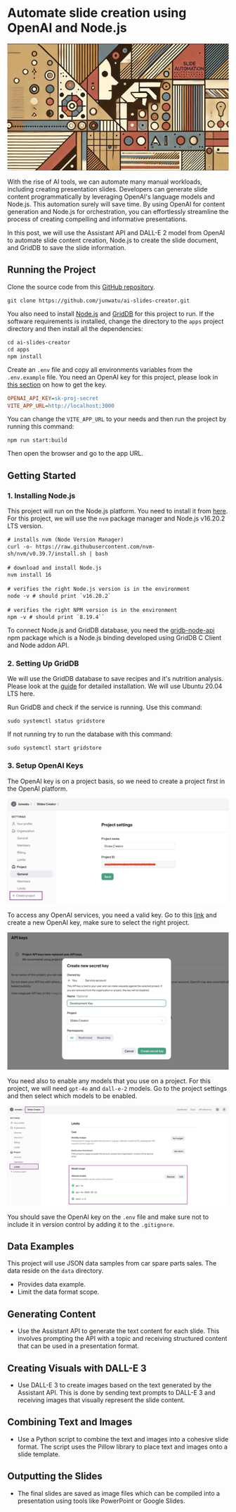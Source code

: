 # Automate slide creation using OpenAI and Node.js

![cover](images/cover.jpg)

With the rise of AI tools, we can automate many manual workloads, including creating presentation slides. Developers can generate slide content programmatically by leveraging OpenAI's language models and Node.js. This automation surely will save time. By using OpenAI for content generation and Node.js for orchestration, you can effortlessly streamline the process of creating compelling and informative presentations.

In this post, we will use the Assistant API and DALL-E 2 model from OpenAI to automate slide content creation, Node.js to create the slide document, and GridDB to save the slide information.

## Running the Project

Clone the source code from this [GitHub repository](https://github.com/junwatu/ai-slides-creator).

```shell
git clone https://github.com/junwatu/ai-slides-creator.git
```

You also need to install [Node.js](#1-installing-nodejs) and [GridDB](#2-setting-up-griddb) for this project to run. If the software requirements is installed, change the directory to the `apps` project directory and then install all the dependencies:

```shell
cd ai-slides-creator
cd apps
npm install 
```

Create an `.env` file and copy all environments variables from the `.env.example` file. You need an OpenAI key for this project, please look in [this section](#3-configuring-openai) on how to get the key.

```ini
OPENAI_API_KEY=sk-proj-secret
VITE_APP_URL=http://localhost:3000
```

You can change the `VITE_APP_URL` to your needs and then run the project by running this command:

```shell
npm run start:build
```

Then open the browser and go to the app URL.

## Getting Started

### 1. Installing Node.js

This project will run on the Node.js platform. You need to install it from [here](https://nodejs.org/en/download). For this project, we will use the `nvm` package manager and Node.js v16.20.2
LTS version.

```shell
# installs nvm (Node Version Manager)
curl -o- https://raw.githubusercontent.com/nvm-sh/nvm/v0.39.7/install.sh | bash

# download and install Node.js
nvm install 16

# verifies the right Node.js version is in the environment
node -v # should print `v16.20.2`

# verifies the right NPM version is in the environment
npm -v # should print `8.19.4``
```

To connect Node.js and GridDB database, you need the [gridb-node-api](https://github.com/nodejs/node-addon-api) npm package which is a Node.js binding developed using GridDB C Client and Node addon API.

### 2. Setting Up GridDB

We will use the GridDB database to save recipes and it's nutrition analysis. Please look at the [guide](https://docs.griddb.net/latest/gettingstarted/using-apt/#install-with-apt-get) for detailed installation. We will use Ubuntu 20.04 LTS here.

Run GridDB and check if the service is running. Use this command:

```shell
sudo systemctl status gridstore
```

If not running try to run the database with this command:

```shell
sudo systemctl start gridstore
```

### 3. Setup OpenAI Keys

The OpenAI key is on a project basis, so we need to create a project first in the OpenAI platform.

![create openai project](images/create-openai-project.png)

To access any OpenAI services, you need a valid key. Go to this [link](https://platform.openai.com/api-keys) and create a new OpenAI key, make sure to select the right project.

![create openai key](images/create-api-key.png)

You need also to enable any models that you use on a project. For this project, we will need `gpt-4o` and `dall-e-2` models. Go to the project settings and then select which models to be enabled.

![models](images/models.png)

You should save the OpenAI key on the `.env` file and make sure not to include it in version control by adding it to the `.gitignore`.

## Data Examples

This project will use JSON data samples from car spare parts sales. The data reside on the `data` directory.

- Provides data example.
- Limit the data format scope.

## Generating Content

- Use the Assistant API to generate the text content for each slide. This involves prompting the API with a topic and receiving structured content that can be used in a presentation format.

## Creating Visuals with DALL-E 3

- Use DALL-E 3 to create images based on the text generated by the Assistant API. This is done by sending text prompts to DALL-E 3 and receiving images that visually represent the slide content.

## Combining Text and Images

- Use a Python script to combine the text and images into a cohesive slide format. The script uses the Pillow library to place text and images onto a slide template.

## Outputting the Slides

- The final slides are saved as image files which can be compiled into a presentation using tools like PowerPoint or Google Slides.
